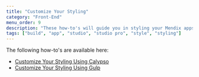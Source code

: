 ```yaml
---
title: "Customize Your Styling"
category: "Front-End"
menu_order: 9
description: "These how-to's will guide you in styling your Mendix apps."
tags: ["build", "app", "studio", "studio pro", "style", "styling"]
---
```


The following how-to's are available here:

* [Customize Your Styling Using Calypso](calypso)
* [Customize Your Styling Using Gulp](use-gulp-and-sass)
